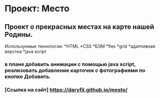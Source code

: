 # Проект: Место

## Проект о прекрасных местах на карте нашей Родины.

Используемые технологии:
*HTML
*CSS
*БЭМ
*flex
*grid
*адаптивная верстка
\*java script

### в плане добавить анимации с помощью java script, реализовать добавление карточек с фотографиями по кнопке Добавить.

### [Ссылка на сайт] https://daryfil.github.io/mesto/
